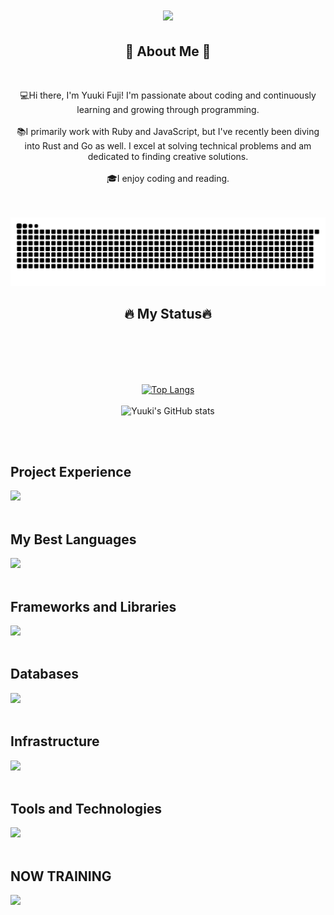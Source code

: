 <h1 align="center">
  <a href="https://git.io/typing-svg">
    <img src="https://readme-typing-svg.herokuapp.com/?lines=Hello,+There!+👋;Nice+to+meet+you!&center=true&size=30">
  </a>
</h1>

<h2 align="center">🍰 About Me 🍰</h2>
<br />
<p align="center">
💻Hi there, I'm Yuuki Fuji! I'm passionate about coding and continuously learning and growing through programming.
<br /><br />
📚I primarily work with Ruby and JavaScript, but I've recently been diving into Rust and Go as well. I excel at solving technical problems and am dedicated to finding creative solutions.
<br /><br />
  🎓I enjoy coding and reading.
</p>

<br /><br />
![](https://raw.githubusercontent.com/yuuki-fuji/yuuki-fuji/output/github-contribution-grid-snake.svg)
  
  
  <h2 align="center">🔥 My Status🔥</h2>
  <br /><br />
  <div align=center>
  
   <br /><br />
  [![Top Langs](https://github-readme-stats.vercel.app/api/top-langs/?username=yuuki-fuji&layout=compact&theme=onedark)](https://github.com/anuraghazra/github-readme-stats)
  <br /><br />
  ![Yuuki's GitHub stats](https://github-readme-stats.vercel.app/api?username=yuuki-fuji&show_icons=true&theme=onedark)

  </div>
  <br /><br />

## Project Experience
<img src="https://skillicons.dev/icons?i=ruby,js,typescript,cs,php,next,react,laravel,vue,nodejs" /> <br /><br />

## My Best Languages
<img src="https://skillicons.dev/icons?i=ruby,rust,tailwind" /> <br /><br />

## Frameworks and Libraries
<img src="https://skillicons.dev/icons?i=rails,laravel,cake" /> <br /><br />

## Databases
<img src="https://skillicons.dev/icons?i=mongodb,sqlite,mysql,postgres" /> <br /><br />

## Infrastructure
<img src="https://skillicons.dev/icons?i=aws,nginx,linux,ubuntu,arch" /> <br /><br />

## Tools and Technologies
<img src="https://skillicons.dev/icons?i=docker,github,vscode,postman" /> <br /><br />

## NOW TRAINING
<img src="https://skillicons.dev/icons?i=rust,go,bun,deno,python" /> <br /><br />
